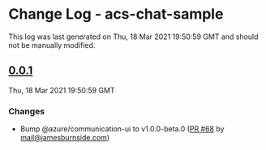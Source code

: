 # Change Log - acs-chat-sample

This log was last generated on Thu, 18 Mar 2021 19:50:59 GMT and should not be manually modified.

<!-- Start content -->

## [0.0.1](https://github.com/azure/communication-ui-sdk/tree/acs-chat-sample_v0.0.1)

Thu, 18 Mar 2021 19:50:59 GMT

### Changes

- Bump @azure/communication-ui to v1.0.0-beta.0 ([PR #68](https://github.com/azure/communication-ui-sdk/pull/68) by mail@jamesburnside.com)

